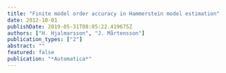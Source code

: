 ```yaml
---
title: "Finite model order accuracy in Hammerstein model estimation"
date: 2012-10-01
publishDate: 2019-05-31T08:05:22.419675Z
authors: ["H. Hjalmarsson", "J. Mårtensson"]
publication_types: ["2"]
abstract: ""
featured: false
publication: "*Automatica*"
---
```


